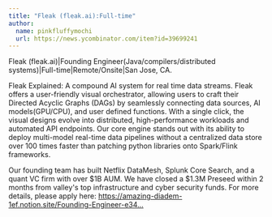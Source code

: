 ```yaml
---
title: "Fleak (fleak.ai):Full-time"
author:
  name: pinkfluffymochi
  url: https://news.ycombinator.com/item?id=39699241
---
```

Fleak (fleak.ai)|Founding Engineer(Java&#x2F;compilers&#x2F;distributed systems)|Full-time|Remote&#x2F;Onsite|San Jose, CA.

Fleak Explained: A compound AI system for real time data streams. Fleak offers a user-friendly visual orchestrator, allowing users to craft their Directed Acyclic Graphs (DAGs) by seamlessly connecting data sources, AI models(GPU&#x2F;CPU), and user defined functions. With a single click, the visual designs evolve into distributed, high-performance workloads and automated API endpoints. Our core engine stands out with its ability to deploy multi-model real-time data pipelines without a centralized data store over 100 times faster than patching python libraries onto Spark&#x2F;Flink frameworks.

Our founding team has built Netflix DataMesh, Splunk Core Search, and a quant VC firm with over $1B AUM.
We have closed a $1.3M Preseed within 2 months from valley&#x27;s top infrastructure and cyber security funds.
For more details, please apply here: <a href="https:&#x2F;&#x2F;amazing-diadem-1ef.notion.site&#x2F;Founding-Engineer-e34be5c655934c74937317d7d3bfd65e" rel="nofollow">https:&#x2F;&#x2F;amazing-diadem-1ef.notion.site&#x2F;Founding-Engineer-e34...</a>

